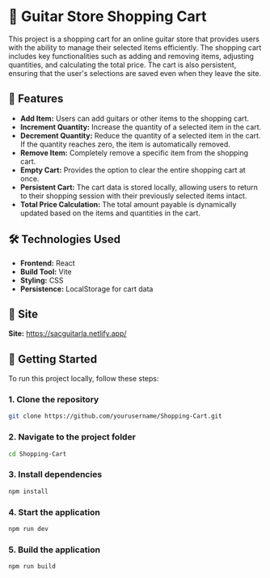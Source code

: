# 🎸 Guitar Store Shopping Cart

This project is a shopping cart for an online guitar store that provides users with the ability to manage their selected items efficiently. The shopping cart includes key functionalities such as adding and removing items, adjusting quantities, and calculating the total price. The cart is also persistent, ensuring that the user's selections are saved even when they leave the site.

## 🌟 Features

- **Add Item:** Users can add guitars or other items to the shopping cart.
- **Increment Quantity:** Increase the quantity of a selected item in the cart.
- **Decrement Quantity:** Reduce the quantity of a selected item in the cart. If the quantity reaches zero, the item is automatically removed.
- **Remove Item:** Completely remove a specific item from the shopping cart.
- **Empty Cart:** Provides the option to clear the entire shopping cart at once.
- **Persistent Cart:** The cart data is stored locally, allowing users to return to their shopping session with their previously selected items intact.
- **Total Price Calculation:** The total amount payable is dynamically updated based on the items and quantities in the cart.

## 🛠️ Technologies Used
- **Frontend:** React
- **Build Tool:** Vite
- **Styling:** CSS
- **Persistence:** LocalStorage for cart data

## 📸 Site
**Site:** https://sacguitarla.netlify.app/ 

## 🚀 Getting Started

To run this project locally, follow these steps:

### 1. Clone the repository
```bash
git clone https://github.com/yourusername/Shopping-Cart.git
```
### 2. Navigate to the project folder
```bash
cd Shopping-Cart
```
### 3. Install dependencies
```bash
npm install
```
### 4. Start the application
```bash
npm run dev
```
### 5. Build the application
```bash
npm run build
```